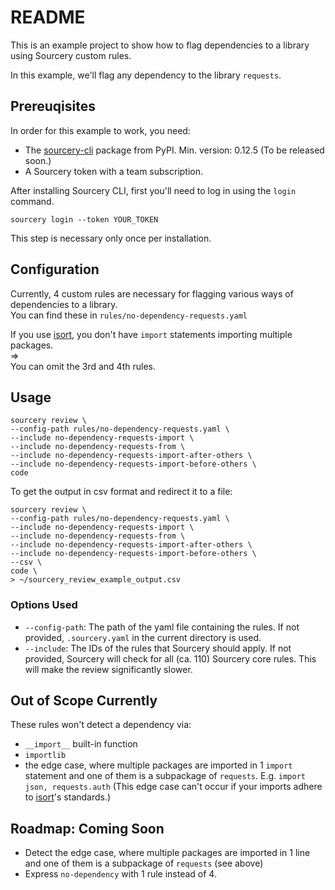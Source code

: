 # README

This is an example project to show how to flag dependencies to a library using Sourcery custom rules.

In this example, we'll flag any dependency to the library `requests`.

## Prereuqisites

In order for this example to work, you need:

* The [sourcery-cli](https://pypi.org/project/sourcery-cli/) package from PyPI. Min. version: 0.12.5 (To be released soon.)
* A Sourcery token with a team subscription.
  
After installing Sourcery CLI, first you'll need to log in using the `login` command.

```
sourcery login --token YOUR_TOKEN
```

This step is necessary only once per installation.

## Configuration

Currently, 4 custom rules are necessary for flagging various ways of dependencies to a library.  
You can find these in `rules/no-dependency-requests.yaml`

If you use [isort](https://pycqa.github.io/isort/), you don't have `import` statements importing multiple packages.  
=>  
You can omit the 3rd and 4th rules.

## Usage

```
sourcery review \
--config-path rules/no-dependency-requests.yaml \
--include no-dependency-requests-import \
--include no-dependency-requests-from \
--include no-dependency-requests-import-after-others \
--include no-dependency-requests-import-before-others \
code
```

To get the output in csv format and redirect it to a file:

```
sourcery review \
--config-path rules/no-dependency-requests.yaml \
--include no-dependency-requests-import \
--include no-dependency-requests-from \
--include no-dependency-requests-import-after-others \
--include no-dependency-requests-import-before-others \
--csv \
code \
> ~/sourcery_review_example_output.csv
```

### Options Used

* `--config-path`: The path of the yaml file containing the rules. If not provided, `.sourcery.yaml` in the current directory is used.
* `--include`: The IDs of the rules that Sourcery should apply. If not provided, Sourcery will check for all (ca. 110) Sourcery core rules. This will make the review significantly slower.

## Out of Scope Currently

These rules won't detect a dependency via:

* `__import__` built-in function
* `importlib`
* the edge case, where multiple packages are imported in 1 `import` statement and one of them is a subpackage of `requests`. E.g. `import json, requests.auth` (This edge case can't occur if your imports adhere to [isort](https://pycqa.github.io/isort/)'s standards.)

## Roadmap: Coming Soon

* Detect the edge case, where multiple packages are imported in 1 line and one of them is a subpackage of `requests` (see above)
* Express `no-dependency` with 1 rule instead of 4.
